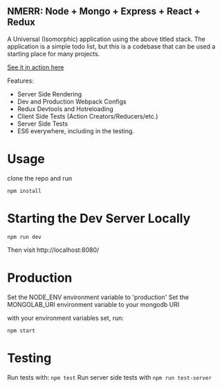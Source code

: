 ## NMERR: Node + Mongo + Express + React + Redux 

A Universal (Isomorphic) application using the above titled stack.  The application is a simple todo list, but this is 
a codebase that can be used a starting place for many projects.

[See it in action here](https://full-stack-redux.herokuapp.com/)

Features:
* Server Side Rendering
* Dev and Production Webpack Configs
* Redux Devtools and Hotreloading
* Client Side Tests (Action Creators/Reducers/etc.) 
* Server Side Tests
* ES6 everywhere, including in the testing.

# Usage

clone the repo and run

```npm install```


# Starting the Dev Server Locally

```npm run dev```

Then visit http://localhost:8080/

# Production

Set the NODE_ENV environment variable to 'production'
Set the MONGOLAB_URI environment variable to your mongodb URI

with your environment variables set, run:
 
```npm start```

# Testing

Run tests with: ```npm test```
Run server side tests with ```npm run test-server```
